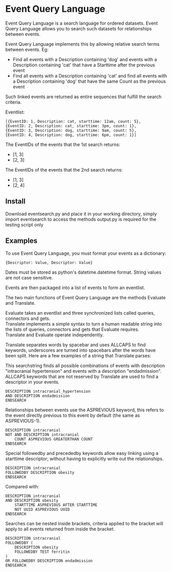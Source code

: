 # Event Query Language
Event Query Language is a search language for ordered datasets.  Event Query Language allows you to search such datasets for relationships between events.  

Event Query Language implements this by allowing relative search terms between events.  Eg:

* Find all events with a Description containing 'dog' and events with a Description containing 'cat' that have a Starttime after the previous event
* Find all events with a Description containing 'cat' and find all events with a Description containing 'dog' that have the same Count as the previous event

Such linked events are returned as entire sequences that fulfill the search criteria.  

Eventlist:

```
[{EventID: 1, Description: cat, starttime: 12am, count: 5},
{EventID: 2, Description: cat, starttime: 3pm, count: 1},
{EventID: 3, Description: dog, starttime: 9am, count: 5},
{EventID: 4, Description: dog, starttime: 6pm, count: 1}]
```

The EventIDs of the events that the 1st search returns:
* [1, 3]
* [2, 3]

The EventIDs of the events that the 2nd search returns:
* [1, 3]
* [2, 4]

## Install
Download eventsearch.py and place it in your working directory, simply import eventsearch to access the methods
output.py is required for the testing script only

## Examples
To use Event Query Language, you must format your events as a dictionary:

```
{Descriptor: Value, Descriptor: Value}
```
Dates must be stored as python's datetime.datetime format.  String values are not case sensitive. 

Events are then packaged into a list of events to form an eventlist.  

The two main functions of Event Query Language are the methods Evaluate and Translate.  

Evaluate takes an eventlist and three synchronized lists called queries, connectors and gets.  
Translate implements a simple syntax to turn a human readable string into the lists of queries, connectors and gets that Evaluate requires.  
Translate and Evaluate operate independently.  

Translate separates words by spacebar and uses ALLCAPS to find keywords, underscores are turned into spacebars after the words have been split.  Here are a few examples of a string that Translate parses:

This searchstring finds all possible combinations of events with description "intracranial hypertension" and events with a description "endadmission".  ALLCAPS keywords that are not reserved by Translate are used to find a descriptor in your events.  
```
DESCRIPTION intracranial_hypertension 
AND DESCRIPTION endadmission 
ENDSEARCH
```

Relationships between events use the ASPREVIOUS keyword, this refers to the event directly previous to this event by default (the same as ASPREVIOUS-1). 
```
DESCRIPTION intracranial 
NOT AND DESCRIPTION intracranial 
    COUNT ASPREVIOUS GREATERTHAN COUNT 
ENDSEARCH
```

Special followedby and precededby keywords allow easy linking using a starttime descriptor; without having to explicitly write out the relationships. 
```
DESCRIPTION intracranial 
FOLLOWEDBY DESCRIPTION obesity  
ENDSEARCH
```
Compared with:
```
DESCRIPTION intracranial 
AND DESCRIPTION obesity  
    STARTTIME ASPREVIOUS AFTER STARTTIME 
    NOT UUID ASPREVIOUS UUID 
ENDSEARCH
```

Searches can be nested inside brackets, criteria applied to the bracket will apply to all events returned from inside the bracket. 
```
DESCRIPTION intracranial
FOLLOWEDBY (
    DESCRIPTION obesity 
    FOLLOWEDBY TEST ferritin
) 
OR FOLLOWEDBY DESCRIPTION endadmission 
ENDSEARCH
```